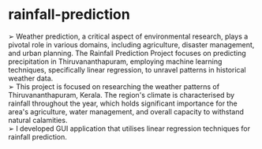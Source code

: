 # rainfall-prediction

➢	Weather prediction, a critical aspect of environmental research, plays a pivotal role in various domains, including agriculture, disaster management, and urban planning. The Rainfall Prediction Project focuses on predicting precipitation in Thiruvananthapuram, employing machine learning techniques, specifically linear regression, to unravel patterns in historical weather data.  
➢	This project is focused on researching the weather patterns of Thiruvananthapuram, Kerala. The region's climate is characterised by rainfall throughout the year, which holds significant importance for the area's agriculture, water management, and overall capacity to withstand natural calamities.    
➢	I developed GUI application that utilises linear regression techniques for rainfall prediction. 
